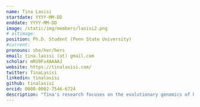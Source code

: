 ```yaml
---
name: Tina Lasisi
startdate: YYYY-MM-DD
enddate: YYYY-MM-DD
image: /static/img/members/lasisi2.png
# altimage:
position: Ph.D. Student (Penn State University)
#current:
pronouns: she/her/hers
email: tina.lasisi (at) gmail.com
scholar: mRU9Fu4AAAAJ
website: https://tinalasisi.com/
twitter: TinaLasisi
linkedin: tinalasisi
github: tinalasisi
orcid: 0000-0002-7546-6724
description: "Tina's research focuses on the evolutionary genomics of human scalp hair morphology and is funded by the National Science Foundation and the Wenner-Gren Foundation. Her work is interdisciplinary and includes image analysis, human evolutionary genomics as well as experimental work on heat transfer and human thermoregulation."
---
```

